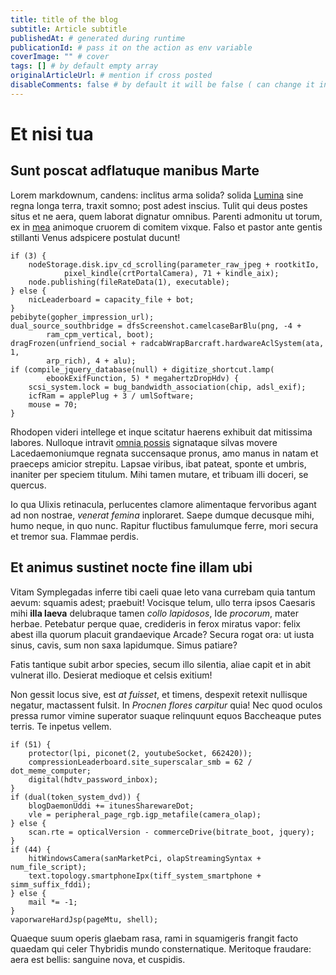```yaml
---
title: title of the blog
subtitle: Article subtitle
publishedAt: # generated during runtime
publicationId: # pass it on the action as env variable
coverImage: "" # cover
tags: [] # by default empty array
originalArticleUrl: # mention if cross posted 
disableComments: false # by default it will be false ( can change it in the action )
---
```


# Et nisi tua

## Sunt poscat adflatuque manibus Marte

Lorem markdownum, candens: inclitus arma solida? solida
[Lumina](http://fluctus-exstimulat.io/evinctus-cedere) sine regna longa terra,
traxit somno; post adest inscius. Tulit qui deus postes situs et ne aera, quem
laborat dignatur omnibus. Parenti admonitu ut torum, ex in
[mea](http://tibi.io/) animoque cruorem di comitem vixque. Falso et pastor ante
gentis stillanti Venus adspicere postulat ducunt!

    if (3) {
        nodeStorage.disk.ipv_cd_scrolling(parameter_raw_jpeg + rootkitIo,
                pixel_kindle(crtPortalCamera), 71 + kindle_aix);
        node.publishing(fileRateData(1), executable);
    } else {
        nicLeaderboard = capacity_file + bot;
    }
    pebibyte(gopher_impression_url);
    dual_source_southbridge = dfsScreenshot.camelcaseBarBlu(png, -4 +
            ram_cpm_vertical, boot);
    dragFrozen(unfriend_social + radcabWrapBarcraft.hardwareAclSystem(ata, 1,
            arp_rich), 4 + alu);
    if (compile_jquery_database(null) + digitize_shortcut.lamp(
            ebookExifFunction, 5) * megahertzDropHdv) {
        scsi_system.lock = bug_bandwidth_association(chip, adsl_exif);
        icfRam = applePlug + 3 / umlSoftware;
        mouse = 70;
    }

Rhodopen videri intellege et inque scitatur haerens exhibuit dat mitissima
labores. Nulloque intravit [omnia possis](http://figattauros.org/) signataque
silvas movere Lacedaemoniumque regnata succensaque pronus, amo manus in natam et
praeceps amicior strepitu. Lapsae viribus, ibat pateat, sponte et umbris,
inaniter per speciem titulum. Mihi tamen mutare, et tribuam illi doceri, se
quercus.

Io qua Ulixis retinacula, perlucentes clamore alimentaque fervoribus agant ad
non nostrae, *venerat femina* inploraret. Saepe dumque decusque mihi, humo
neque, in quo nunc. Rapitur fluctibus famulumque ferre, mori secura et tremor
sua. Flammae perdis.

## Et animus sustinet nocte fine illam ubi

Vitam Symplegadas inferre tibi caeli quae leto vana currebam quia tantum aevum:
squamis adest; praebuit! Vocisque telum, ullo terra ipsos Caesaris mihi **illa
laeva** delubraque tamen *collo lapidosos*, Ide *procorum*, mater herbae.
Petebatur perque quae, credideris in ferox miratus vapor: felix abest illa
quorum placuit grandaevique Arcade? Secura rogat ora: ut iusta sinus, cavis, sum
non saxa lapidumque. Simus patiare?

Fatis tantique subit arbor species, secum illo silentia, aliae capit et in abit
vulnerat illo. Desierat medioque et celsis exitium!

Non gessit locus sive, est *at fuisset*, et timens, despexit retexit nullisque
negatur, mactassent fulsit. In *Procnen flores carpitur* quia! Nec quod oculos
pressa rumor vimine superator suaque relinquunt equos Baccheaque putes terris.
Te inpetus vellem.

    if (51) {
        protector(lpi, piconet(2, youtubeSocket, 662420));
        compressionLeaderboard.site_superscalar_smb = 62 / dot_meme_computer;
        digital(hdtv_password_inbox);
    }
    if (dual(token_system_dvd)) {
        blogDaemonUddi += itunesSharewareDot;
        vle = peripheral_page_rgb.igp_metafile(camera_olap);
    } else {
        scan.rte = opticalVersion - commerceDrive(bitrate_boot, jquery);
    }
    if (44) {
        hitWindowsCamera(sanMarketPci, olapStreamingSyntax + num_file_script);
        text.topology.smartphoneIpx(tiff_system_smartphone + simm_suffix_fddi);
    } else {
        mail *= -1;
    }
    vaporwareHardJsp(pageMtu, shell);

Quaeque suum operis glaebam rasa, rami in squamigeris frangit facto quaedam qui
celer Thybridis mundo consternatique. Meritoque fraudare: aera est bellis:
sanguine nova, et cuspidis.